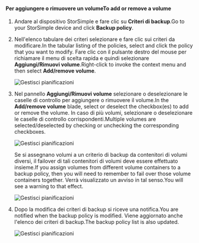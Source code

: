 <!--author=alkohli last changed: 01/02/17-->


#### <a name="to-add-or-remove-a-volume"></a><span data-ttu-id="a4f16-101">Per aggiungere o rimuovere un volume</span><span class="sxs-lookup"><span data-stu-id="a4f16-101">To add or remove a volume</span></span>

1. <span data-ttu-id="a4f16-102">Andare al dispositivo StorSimple e fare clic su **Criteri di backup**.</span><span class="sxs-lookup"><span data-stu-id="a4f16-102">Go to your StorSimple device and click **Backup policy**.</span></span>

2. <span data-ttu-id="a4f16-103">Nell'elenco tabulare dei criteri selezionare e fare clic sui criteri da modificare.</span><span class="sxs-lookup"><span data-stu-id="a4f16-103">In the tabular listing of the policies, select and click the policy that you want to modify.</span></span> <span data-ttu-id="a4f16-104">Fare clic con il pulsante destro del mouse per richiamare il menu di scelta rapida e quindi selezionare **Aggiungi/Rimuovi volume**.</span><span class="sxs-lookup"><span data-stu-id="a4f16-104">Right-click to invoke the context menu and then select **Add/remove volume**.</span></span>

    ![Gestisci pianificazioni](./media/storsimple-8000-add-remove-volume-backup-policy-u2/addvolbupol1.png)

3. <span data-ttu-id="a4f16-106">Nel pannello **Aggiungi/Rimuovi volume** selezionare o deselezionare le caselle di controllo per aggiungere o rimuovere il volume.</span><span class="sxs-lookup"><span data-stu-id="a4f16-106">In the **Add/remove volume** blade, select or deselect the checkbox(es) to add or remove the volume.</span></span> <span data-ttu-id="a4f16-107">In caso di più volumi, selezionare o deselezionare le caselle di controllo corrispondenti.</span><span class="sxs-lookup"><span data-stu-id="a4f16-107">Multiple volumes are selected/deselected by checking or unchecking the corresponding checkboxes.</span></span>

    ![Gestisci pianificazioni](./media/storsimple-8000-add-remove-volume-backup-policy-u2/addvolbupol3.png)

    <span data-ttu-id="a4f16-109">Se si assegnano volumi a un criterio di backup da contenitori di volumi diversi, il failover di tali contenitori di volumi deve essere effettuato insieme.</span><span class="sxs-lookup"><span data-stu-id="a4f16-109">If you assign volumes from different volume containers to a backup policy, then you will need to remember to fail over those volume containers together.</span></span> <span data-ttu-id="a4f16-110">Verrà visualizzato un avviso in tal senso.</span><span class="sxs-lookup"><span data-stu-id="a4f16-110">You will see a warning to that effect.</span></span>

    ![Gestisci pianificazioni](./media/storsimple-8000-add-remove-volume-backup-policy-u2/addvolbupol2.png)

4. <span data-ttu-id="a4f16-112">Dopo la modifica dei criteri di backup si riceve una notifica.</span><span class="sxs-lookup"><span data-stu-id="a4f16-112">You are notified when the backup policy is modified.</span></span> <span data-ttu-id="a4f16-113">Viene aggiornato anche l'elenco dei criteri di backup.</span><span class="sxs-lookup"><span data-stu-id="a4f16-113">The backup policy list is also updated.</span></span>

    ![Gestisci pianificazioni](./media/storsimple-8000-add-remove-volume-backup-policy-u2/addvolbupol6.png)




